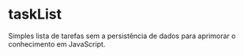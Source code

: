 # taskList
Simples lista de tarefas sem a persistência de dados para aprimorar o conhecimento em JavaScript.
